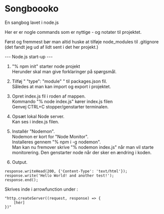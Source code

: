 # Songboooko
En sangbog lavet i node.js


Her er er nogle commands som er nyttige - og notater til projektet.

Først og fremmest bør man altid huske at tilføje node_modules til .gitignore (det fandt jeg ud af lidt sent i det her projekt.)

--- Node.js start-up ---
1. "% npm init" starter node projekt<br>
Herunder skal man give forklaringer på spørgsmål.

2. Tilføj " "type": "module" " til packages.json fil. <br>
Således at man kan import og export i projektet.

3. Opret index.js fil i roden af mappen. <br>
Kommando "% node index.js" kører index.js filen <br>
Genvej CTRL+C stopper/genstarter terminalen.

4. Opsæt lokal Node server. <br>
Kan ses i index.js filen.

5. Installér "Nodemon". <br>
Nodemon er kort for "Node Monitor". <br>
Installeres gennem "% npm i -g nodemon". <br>
Man kan nu fremover skrive "% nodemon index.js" når man vil starte monitorering. Den genstarter node når der sker en ændring i koden.

6. Output. <br>
```
response.writeHead(200, {'Content-Type': 'text/html'});
response.write('Hello World! and another test!');
response.end();
```
Skrives inde i arrowfunction under :
```
"http.createServer((request, response) => {
    [hér]
})"
```

